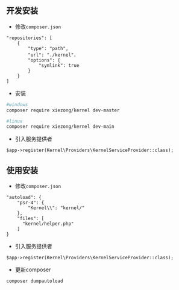 ## 开发安装

- 修改`composer.json`

```
"repositories": [
    {
        "type": "path",
        "url": "./kernel"，
        "options": {
            "symlink": true
        }
    }
]
```

- 安装

```sh
#windows
composer require xiezong/kernel dev-master

#linux
composer require xiezong/kernel dev-main
```

- 引入服务提供者

```
$app->register(Kernel\Providers\KernelServiceProvider::class);
```

## 使用安装

- 修改`composer.json`

```
"autoload": {
    "psr-4": {
        "Kernel\\": "kernel/"
    },
    "files": [
      "kernel/helper.php"
    ]
}
```

- 引入服务提供者

```
$app->register(Kernel\Providers\KernelServiceProvider::class);
```
- 更新composer
```
composer dumpautoload
```
